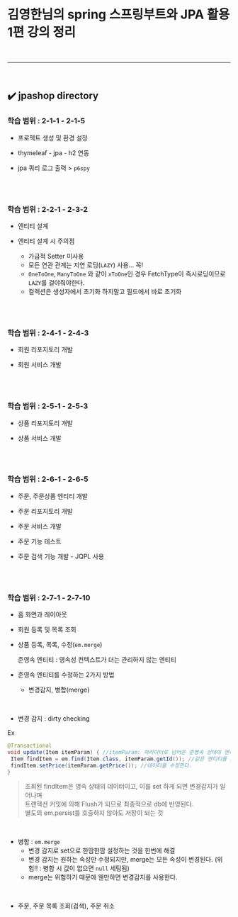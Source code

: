 # 김영한님의 spring 스프링부트와 JPA 활용 1편 강의 정리
<br>
<hr>
<br>

## ✔️ jpashop directory
### 학습 범위 : 2-1-1 - 2-1-5
- 프로젝트 생성 및 환경 설정

- thymeleaf - jpa - h2 연동

- jpa 쿼리 로그 출력 > `p6spy`
<br>
<br>

### 학습 범위 : 2-2-1 - 2-3-2
- 엔티티 설계

- 엔티티 설계 시 주의점
  - 가급적 Setter 미사용
  - 모든 연관 관계는 지연 로딩(`LAZY`) 사용... 꼭!
  - `OneToOne`, `ManyToOne` 와 같이 `xToOne`인 경우 FetchType이 즉시로딩이므로 `LAZY`를 걸야줘야한다.
  - 컬렉션은 생성자에서 초기화 하지말고 필드에서 바로 초기화
<br>
<br>

### 학습 범위 : 2-4-1 - 2-4-3
- 회원 리포지토리 개발

- 회원 서비스 개발
<br>
<br>

### 학습 범위 : 2-5-1 - 2-5-3
- 상품 리포지토리 개발

- 상품 서비스 개발
<br>
<br>

### 학습 범위 : 2-6-1 - 2-6-5
- 주문, 주문상품 엔티티 개발

- 주문 리포지토리 개발

- 주문 서비스 개발

- 주문 기능 테스트

- 주문 검색 기능 개발 - JQPL 사용
<br>
<br>

### 학습 범위 : 2-7-1 - 2-7-10
- 홈 화면과 레이아웃

- 회원 등록 및 목록 조회

- 상품 등록, 목록, 수정(`em.merge`)

  준영속 엔티티 : 영속성 컨텍스트가 더는 관리하지 않는 엔티티 

- 준영속 엔티티를 수정하는 2가지 방법
  - 변경감지, 병합(merge)
 
<br>

- 변경 감지 : dirty checking

Ex
```java
@Transactional
void update(Item itemParam) { //itemParam: 파리미터로 넘어온 준영속 상태의 엔티티
 Item findItem = em.find(Item.class, itemParam.getId()); //같은 엔티티를 조회한다.
 findItem.setPrice(itemParam.getPrice()); //데이터를 수정한다.
}
```
> 조회된 findItem은 영속 상태의 데이터이고, 이를 set 하게 되면 변경감지가 일어나며<br>
트랜잭션 커밋에 의해 Flush가 되므로 최종적으로 db에 반영된다.<br>
별도의 em.persist를 호출하지 않아도 저장이 되는 것
<br>

- 병합 : `em.merge`
  - 변경 감지로 set으로 한땀한땀 설정하는 것을 한번에 해결
  - 변경 감지는 원하는 속성만 수정되지만, merge는 모든 속성이 변경된다. (위험!! : 병합 시 값이 없으면 `null` 세팅됨)
  - merge는 위험하기 때문에 웬만하면 변경감지를 사용한다.
<br>

- 주문, 주문 목록 조회(검색), 주문 취소
